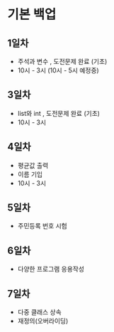 # 기본 백업

## 1일차

- 주석과 변수 , 도전문제 완료 (기초)
- 10시 - 3시 (10시 - 5시 예정중)

## 3일차

- list와 int , 도전문제 완료 (기초)
- 10시 - 3시

## 4일차

- 평균값 출력
- 이름 기입
- 10시 - 3시

## 5일차

- 주민등록 번호 시험

## 6일차

- 다양한 프로그램 응용작성

## 7일차

- 다중 클래스 상속
- 재정의(오버라이딩)